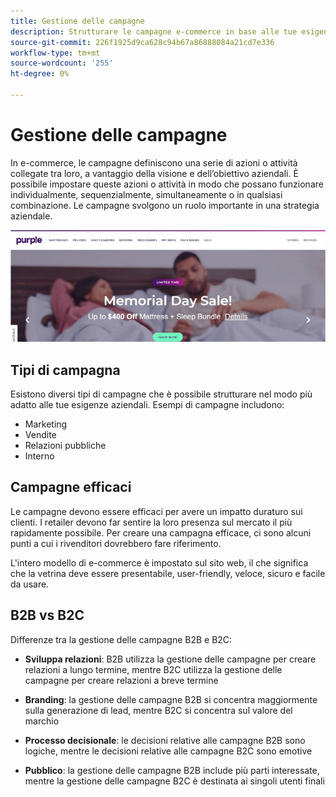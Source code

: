 ```yaml
---
title: Gestione delle campagne
description: Strutturare le campagne e-commerce in base alle tue esigenze aziendali.
source-git-commit: 226f1925d9ca628c94b67a86888084a21cd7e336
workflow-type: tm+mt
source-wordcount: '255'
ht-degree: 0%

---
```



# Gestione delle campagne

In e-commerce, le campagne definiscono una serie di azioni o attività collegate tra loro, a vantaggio della visione e dell’obiettivo aziendali. È possibile impostare queste azioni o attività in modo che possano funzionare individualmente, sequenzialmente, simultaneamente o in qualsiasi combinazione. Le campagne svolgono un ruolo importante in una strategia aziendale.

![Esempio di immagine della campagna](../../assets/playbooks/campaign-example.png)

## Tipi di campagna

Esistono diversi tipi di campagne che è possibile strutturare nel modo più adatto alle tue esigenze aziendali. Esempi di campagne includono:

- Marketing
- Vendite
- Relazioni pubbliche
- Interno

## Campagne efficaci

Le campagne devono essere efficaci per avere un impatto duraturo sui clienti. I retailer devono far sentire la loro presenza sul mercato il più rapidamente possibile. Per creare una campagna efficace, ci sono alcuni punti a cui i rivenditori dovrebbero fare riferimento.

L&#39;intero modello di e-commerce è impostato sul sito web, il che significa che la vetrina deve essere presentabile, user-friendly, veloce, sicuro e facile da usare.

## B2B vs B2C

Differenze tra la gestione delle campagne B2B e B2C:

- **Sviluppa relazioni**: B2B utilizza la gestione delle campagne per creare relazioni a lungo termine, mentre B2C utilizza la gestione delle campagne per creare relazioni a breve termine

- **Branding**: la gestione delle campagne B2B si concentra maggiormente sulla generazione di lead, mentre B2C si concentra sul valore del marchio

- **Processo decisionale**: le decisioni relative alle campagne B2B sono logiche, mentre le decisioni relative alle campagne B2C sono emotive

- **Pubblico**: la gestione delle campagne B2B include più parti interessate, mentre la gestione delle campagne B2C è destinata ai singoli utenti finali
